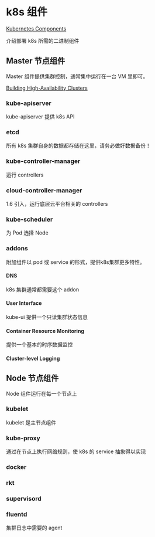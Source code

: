 # k8s 组件

[Kubernetes Components](https://kubernetes.io/docs/concepts/overview/components/)

介绍部署 k8s 所需的二进制组件


## Master 节点组件

Master 组件提供集群控制，通常集中运行在一台 VM 里即可。

[Building High-Availability Clusters](https://kubernetes.io/docs/admin/high-availability)

### kube-apiserver

kube-apiserver 提供 k8s API

### etcd

所有 k8s 集群自身的数据都存储在这里，请务必做好数据备份！

### kube-controller-manager

运行 controllers

### cloud-controller-manager

1.6 引入，运行底层云平台相关的 controllers

### kube-scheduler

为 Pod 选择 Node

### addons

附加组件以 pod 或 service 的形式，提供k8s集群更多特性。

#### DNS

k8s 集群通常都需要这个 addon

#### User Interface

kube-ui 提供一个只读集群状态信息

#### Container Resource Monitoring

提供一个基本的时序数据监控

#### Cluster-level Logging


## Node 节点组件

Node 组件运行在每一个节点上

### kubelet

kubelet 是主节点组件

### kube-proxy

通过在节点上执行网络规则，使 k8s 的 service 抽象得以实现

### docker

### rkt

### supervisord

### fluentd

集群日志中需要的 agent

